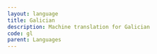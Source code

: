 ```yaml
---
layout: language
title: Galician
description: Machine translation for Galician
code: gl
parent: Languages
---
```


